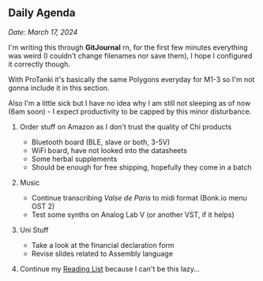 ## Daily Agenda
*Date: March 17, 2024*

I'm writing this through **GitJournal** rn, for the first few minutes everything was weird (I couldn't change filenames nor save them), I hope I configured it correctly though.

With ProTanki it's basically the same Polygons everyday for M1-3 so I'm not gonna include it in this section.

Also I'm a little sick but I have no idea why I am still not sleeping as of now (6am soon) - I expect productivity to be capped by this minor disturbance.

1. Order stuff on Amazon as I don't trust the quality of Chi products 
   - Bluetooth board (BLE, slave or both, 3-5V)
   - WiFi board, have not looked into the datasheets
   - Some herbal supplements 
   - Should be enough for free shipping, hopefully they come in a batch

2. Music
   - Continue transcribing *Valse de Paris* to midi format (Bonk.io menu OST 2)
   - Test some synths on Analog Lab V (or another VST, if it helps)

3. Uni Stuff
   - Take a look at the financial declaration form
   - Revise slides related to Assembly language
 
4. Continue my [Reading List](/books) because I can't be this lazy...
